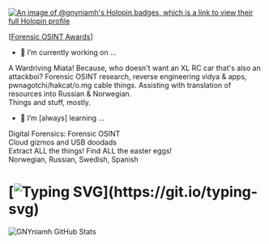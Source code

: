 [![An image of @gnyniamh's Holopin badges, which is a link to view their full Holopin profile](https://holopin.me/gnyniamh)](https://holopin.io/@gnyniamh)


[[Forensic OSINT Awards](https://ca.badgr.com/public/collections/61b5f56b54d54e7aba95cb1b97f934e6)]

- 🔭 I’m currently working on ...

A Wardriving Miata!  Because, who doesn't want an XL RC car that's also an attackboi?
Forensic OSINT research, reverse engineering vidya & apps, pwnagotchi/hakcat/o.mg cable things.
Assisting with translation of resources into Russian & Norwegian.  
Things and stuff, mostly. 

- 🌱 I’m [always] learning ...

Digital Forensics: Forensic OSINT  
Cloud gizmos and USB doodads  
Extract ALL the things!  Find ALL the easter eggs!  
Norwegian, Russian, Swedish, Spanish



# [![Typing SVG](https://readme-typing-svg.demolab.com?font=Fira+Code&pause=1000&width=435&lines=Message+Incoming...;Loading+Doodads...;Thingies+Loaded!)](https://git.io/typing-svg)

![GNYniamh GitHub Stats](https://github-readme-stats.vercel.app/api?username=morg0n&show_icons=true&theme=dark)

<!--
**morg0n/morg0n** is a ✨ _special_ ✨ repository because its `README.md` (this file) appears on your GitHub profile.

Here are some ideas to get you started:

- 🔭 I’m currently working on ...
- 🌱 I’m currently learning ...
- 👯 I’m looking to collaborate on ...
- 🤔 I’m looking for help with ...
- 💬 Ask me about ...
- 📫 How to reach me: ...
- 😄 Pronouns: ...
- ⚡ Fun fact: ...
-->
